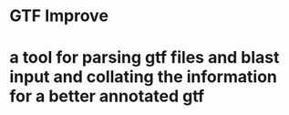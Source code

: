 # GTF Improve

# a tool for parsing gtf files and blast input and collating the information for a better annotated gtf 
